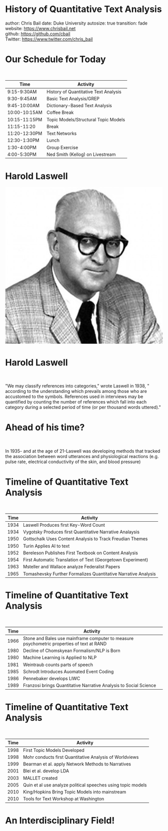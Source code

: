 <style>
.reveal section p {
  color: black;
  font-size: .7em;
  font-family: 'Helvetica'; #this is the font/color of text in slides
}


.section .reveal .state-background {
    background: white;}
.section .reveal h1,
.section .reveal p {
    color: black;
    position: relative;
    top: 4%;}


</style>


History of Quantitative Text Analysis
========================================================
author: Chris Bail 
date: Duke University
autosize: true
transition: fade  
  website: https://www.chrisbail.net  
  github: https://github.com/cbail  
  Twitter: https://www.twitter.com/chris_bail


Our Schedule for Today
========================================================
&nbsp;

Time | Activity
------------- | -------------
9:15-9:30AM | History of Quantitative Text Analysis
9:30-9:45AM | Basic Text Analysis/GREP  
9:45-10:00AM | Dictionary-Based Text Analysis
10:00-10:15AM | Coffee Break  
10:15-11:15PM | Topic Models/Structural Topic Models
11:15-11:20 | Break
11:20-12:30PM | Text Networks 
12:30-1:30PM | Lunch  
1:30-4:00PM | Group Exercise  
4:00-5:30PM | Ned Smith (Kellog) on Livestream


Harold Laswell
========================================================

<img src="laswell.jpg" height="500" />


Harold Laswell
========================================================
&nbsp; 

"We may classify references into categories," wrote Laswell in 1938, " according to the understanding which prevails among those who are accustomed to the symbols. References used in interviews may be quantified by counting the number of references which fall into each category during a selected period of time (or per thousand words uttered)."



Ahead of his time?
========================================================
&nbsp;

In 1935- and at the age of 21-Laswell was developing methods that tracked the association between word utterances and physiological reactions (e.g. pulse rate, electrical conductivity of the skin, and blood pressure)



Timeline of Quantitative Text Analysis
========================================================
&nbsp;

Time | Activity
------------- | -------------
1934 | Laswell Produces first Key-Word Count
1934 | Vygotsky Produces first Quantitative Narrative Analaysis
1950 | Gottschalk Uses Content Analysis to Track Freudian Themes
1950 | Turin Applies AI to text
1952 | Bereleson Publishes First Textbook on Content Analysis
1954 | First Automatic Translation of Text (Georgetown Experiment)
1963 | Msteller and Wallace analyze Federalist Papers
1965 | Tomashevsky Further Formalizes Quantitative Narrative Analysis

Timeline of Quantitative Text Analysis
========================================================
&nbsp;

Time | Activity
------------- | -------------
1966 | Stone and Bales use mainframe computer to measure psychometric properties of text at RAND
1980 | Decline of Chomskyean Formalism/NLP is Born
1980 | Machine Learning is Applied to NLP
1981 | Weintraub counts parts of speech
1985 | Schrodt Introduces Auomated Event Coding
1986 | Pennebaker develops LIWC
1989 | Franzosi brings Quantitative Narrative Analysis to Social Science


Timeline of Quantitative Text Analysis
========================================================
&nbsp;

Time | Activity
------------- | -------------
1998 | First Topic Models Developed
1998 | Mohr conducts first Quantitative Analysis of Worldviews
1999 | Bearman et al. apply Network Methods to Narratives
2001 | Blei et al. develop LDA
2003 | MALLET created
2005 | Quin et al use analyze political speeches using topic models
2010 | King/Hopkins Bring Topic Models into mainstream
2010 | Tools for Text Workshop at Washington

An Interdisciplinary Field!
========================================================
&nbsp;




